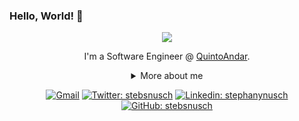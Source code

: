 ### Hello, World! 👋

<div align="center">
  
<img src="https://github.blog/wp-content/uploads/2018/10/46896184-b679fc80-ce30-11e8-88bf-921e9b788f7c.gif?resize=200%2C200" />

I'm a Software Engineer @ [QuintoAndar](https://quintoandar.com.br/).

<details>
  <summary> More about me</summary>
<div align="left">
 
``` js
const stebs = {
    personal: {
        fullName: 'Stephany Nusch',
        birthDate: '1995-05-20',
        pronouns: 'she' | 'her',
        interests: ['music', 'games', 'language learning', 'anime'],
        motivation: [
            'Help improving diversity and inclusion',
            'Making life easier and smarter through tech',
        ],
    },
    technical: {
        technologies: {
            frontEnd: {
                Javascript: ['Angular', 'React', 'VueJS', 'Redux', 'Jest'],
                HTML: ['HTML5', 'Semantic HTML'],
                CSS: ['sass', 'styled-components', 'bootstrap'],
            },
            backEnd: {
                Java: ['Spring Framework'],
            },
            mobile: ['Flutter', 'Ionic'],
            databases: ['mongo', 'mySql'],
            architecture: ['Single Page Applications', 'Domain Driven Design'],
        },
    }
}
```
  </div>
</details>

[![Gmail](https://img.shields.io/twitter/url?label=email&logo=gmail&style=social&url=http%3A%2F%2Fmailto%3Astephanyn7%40gmail.com)](mailto:stephanyn7@gmail.com)
[![Twitter: stebsnusch](https://img.shields.io/twitter/follow/stebsnusch?style=social)](https://twitter.com/stebsnusch)
[![Linkedin: stephanynusch](https://img.shields.io/badge/-stebsnusch-blue?style=flat-square&logo=Linkedin&logoColor=white&link=https://www.linkedin.com/in/stephanynusch/)](https://www.linkedin.com/in/stephanynusch/)
[![GitHub: stebsnusch](https://img.shields.io/github/followers/stebsnusch?label=follow&style=social)](https://github.com/stebsnusch)
</div>
